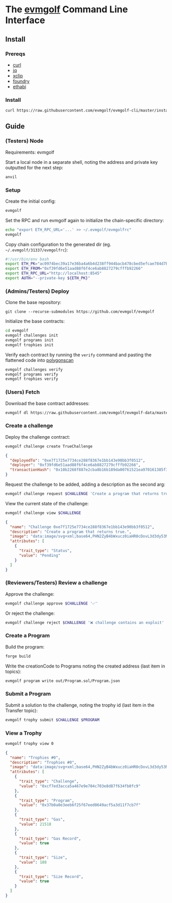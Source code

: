# The [evmgolf](https://github.com/evmgolf/evmgolf) Command Line Interface 

## Install

### Prereqs

- [curl](https://curl.se/download.html)
- [jq](https://stedolan.github.io/jq/download/)
- [xclip](https://github.com/astrand/xclip/blob/master/INSTALL)
- [foundry](https://github.com/foundry-rs/foundry#installation)
- [ethabi](https://github.com/rust-ethereum/ethabi#installation)

### Install

```bash
curl https://raw.githubusercontent.com/evmgolf/evmgolf-cli/master/install.sh | bash 
```

## Guide 

### (Testers) Node

Requirements: evmgolf

Start a local node in a separate shell, noting the address and private key outputted for the next step:

```bash
anvil 
```

### Setup

Create the initial config:

```bash
evmgolf 
```

Set the RPC and run evmgolf again to initialize the chain-specific directory:
```bash
echo "export ETH_RPC_URL='...' >> ~/.evmgolf/evmgolfrc"
evmgolf
```

Copy chain configuration to the generated dir (eg. `~/.evmgolf/31337/evmgolfrc`):

```bash
#!/usr/bin/env bash
export ETH_PK="ac0974bec39a17e36ba4a6b4d238ff944bacb478cbed5efcae784d7bf4f2ff80"
export ETH_FROM="0xf39fd6e51aad88f6f4ce6ab8827279cfffb92266"
export ETH_RPC_URL="http://localhost:8545"
export AUTH="--private-key ${ETH_PK}"
```

### (Admins/Testers) Deploy

Clone the base repository: 

`git clone --recurse-submodules https://github.com/evmgolf/evmgolf`


Initialize the base contracts:

```bash
cd evmgolf
evmgolf challenges init
evmgolf programs init
evmgolf trophies init 
```

Verify each contract by running the `verify` command and pasting the flattened code into [polygonscan](https://polygonscan.com)

```bash
evmgolf challenges verify
evmgolf programs verify
evmgolf trophies verify
```

### (Users) Fetch 

Download the base contract addresses:

```bash
evmgolf dl https://raw.githubusercontent.com/evmgolf/evmgolf-data/master
```


### Create a challenge 

Deploy the challenge contract:

```bash
evmgolf challenge create TrueChallenge
```

```json
{
  "deployedTo": "0xe7f1725e7734ce288f8367e1bb143e90bb3f0512",
  "deployer": "0xf39fd6e51aad88f6f4ce6ab8827279cfffb92266",
  "transactionHash": "0x10b2268f887e2cba8b16b189da00761521ea970161385f3c646f645b91f59506"
}
```

Request the challenge to be added, adding a description as the second arg:

```bash
evmgolf challenge request $CHALLENGE 'Create a program that returns true.'
```

View the current state of the challenge:

```bash
evmgolf challenge view $CHALLENGE
```

```json 
{
  "name": "Challenge 0xe7f1725e7734ce288f8367e1bb143e90bb3f0512",
  "description": "Create a program that returns true.",
  "image": "data:image/svg+xml;base64,PHN2ZyB4bWxucz0iaHR0cDovL3d3dy53My5vcmcvMjAwMC9zdmciIHZpZXdCb3g9IjAgMCA0ODAgMTIwIj48dGV4dCB4PSIyMCIgeT0iMjAiPkNoYWxsZW5nZTwvdGV4dD48dGV4dCB4PSIyMCIgeT0iNDAiPkFkZHJlc3M6IDB4ZTdmMTcyNWU3NzM0Y2UyODhmODM2N2UxYmIxNDNlOTBiYjNmMDUxMjwvdGV4dD48dGV4dCB4PSIyMCIgeT0iNjAiPkRlc2NyaXB0aW9uOiBDcmVhdGUgYSBwcm9ncmFtIHRoYXQgcmV0dXJucyBgdHJ1ZWAuPC90ZXh0Pjx0ZXh0IHg9IjIwIiB5PSI4MCI+U3RhdHVzOiBQZW5kaW5nPC90ZXh0Pjwvc3ZnPg==",
  "attributes": [
    {
      "trait_type": "Status",
      "value": "Pending"
    }
  ]
}
```

### (Reviewers/Testers) Review a challenge

Approve the challenge: 

```bash
evmgolf challenge approve $CHALLENGE '✅'
```

Or reject the challenge:

```bash
evmgolf challenge reject $CHALLENGE '❌ challenge contains an exploit'
```


### Create a Program 

Build the program:

```bash
forge build 
```

Write the creationCode to Programs noting the created address (last item in topics):

```bash
evmgolf program write out/Program.sol/Program.json 
```

### Submit a Program 

Submit a solution to the challenge, noting the trophy id (last item in the Transfer topic):

```bash
evmgolf trophy submit $CHALLENGE $PROGRAM
```

### View a Trophy

```bash
evmgolf trophy view 0
```

```json 
{
  "name": "Trophies #0",
  "description": "Trophies #0",
  "image": "data:image/svg+xml;base64,PHN2ZyB4bWxucz0iaHR0cDovL3d3dy53My5vcmcvMjAwMC9zdmciIHZpZXdCb3g9IjAgMCA0ODAgMTQwIj48dGV4dCB4PSIyMCIgeT0iMjAiPlRyb3BoaWVzICMwPC90ZXh0Pjx0ZXh0IHg9IjIwIiB5PSI0MCI+Q2hhbGxlbmdlOiAweGNmN2VkM2FjY2E1YTQ2N2U5ZTcwNGM3MDNlOGQ4N2Y2MzRmYjBmYzk8L3RleHQ+PHRleHQgeD0iMjAiIHk9IjYwIj5Qcm9ncmFtOiAgIDB4MzdiMGEwZTNlZWI2ZjI1ZjY3ZWVkMDY0OWFjZjVhM2QxMWY3Y2I3ZjwvdGV4dD48dGV4dCB4PSIyMCIgeT0iODAiPlNpemU6IDE4OCDirZA8L3RleHQ+PHRleHQgeD0iMjAiIHk9IjEwMCI+R2FzOiAyMTUxOCDirZA8L3RleHQ+PC9zdmc+",
  "attributes": [
    {
      "trait_type": "Challenge",
      "value": "0xcf7ed3acca5a467e9e704c703e8d87f634fb0fc9"
    },
    {
      "trait_type": "Program",
      "value": "0x37b0a0e3eeb6f25f67eed0649acf5a3d11f7cb7f"
    },
    {
      "trait_type": "Gas",
      "value": 21518
    },
    {
      "trait_type": "Gas Record",
      "value": true
    },
    {
      "trait_type": "Size",
      "value": 188
    },
    {
      "trait_type": "Size Record",
      "value": true
    }
  ]
}
```
